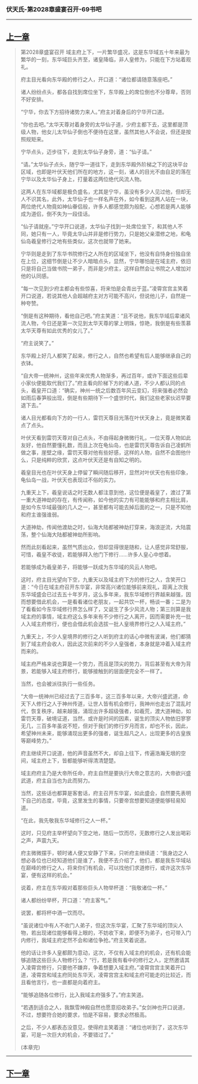 ### 伏天氏-第2028章盛宴召开-69书吧

--------
[上一章](./e54d7bce36da092c9bd1cfbcc7492c93.md)
--------


>
>
>
>第2028章盛宴召开
>域主府上下，一片繁华盛况，这是东华域五十年来最为繁华的一刻，东华域巨头齐至，诸皇降临，非人皇修为，只能在下方站着观礼。
>
>府主目光看向东华殿的修行之人，开口道：“诸位都请随意落座吧。”
>
>诸人纷纷点头，都各自找到席位坐下，东华殿上的席位倒也不分尊卑，否则不好安排。
>
>“宁华，你去下方招待诸势力来人。”府主对着身后的宁华开口道。
>
>“你也去吧。”太华天尊对着身旁的太华仙子道，少府主都下去，这里都是顶级人物，他女儿太华仙子倒也不便待在这里，虽然其他人不会说，但还是按照规矩来。
>
>宁华点头，迈步往下，走到太华仙子身旁，道：“仙子请。”
>
>“请。”太华仙子点头，随宁华一道往下，走到东华殿外阶梯之下的这块平台区域，也即是叶伏天他们所在的地方，这一刻，诸人的目光不由自足的落在宁华以及太华仙子身上，打量着这两位绝代风流人物。
>
>这两人在东华域都是极负盛名，尤其是宁华，虽没有多少人见过他，但却无人不识其名，此外，太华仙子也一样名声在外，如今看到这两人站在一块，两位绝代人物竟如神仙眷侣般，许多人都感觉颇为般配，心想若是两人能够成为道侣，倒不失为一段佳话。
>
>“仙子请就座。”宁华开口说道，太华仙子找到一处席位坐下，和其他人不同，她只有一人，毕竟太华山并非是修行势力，只是她父亲潜修之地，和龟仙岛羲皇修行之地有些类似，这次也就带了她来。
>
>宁华则是走到了东华书院修行之人所在的区域坐下，他没有自恃身份独自坐在上位，这细节倒是让不少人暗暗点头，显然，宁华哪怕是在域主府，依旧只是将自己当做书院一弟子，而非是少府主，这样自然会让书院之人增加对他的认同感。
>
>“每一次见到少府主都会有些惊喜，将来怕是会青出于蓝。”凌霄宫宫主笑着开口说道，若说其他人会超越府主对方可能不高兴，但说他儿子，自然是一种夸赞。
>
>“倒是有这种期待，看他自己吧。”府主笑道：“且不说他，我东华域后辈诸风流人物，今日还是第一次见到太华天尊的掌上明珠，惊艳，我倒是有些羡慕太华天尊有如此优秀的女儿了。”
>
>“府主说笑了。”
>
>东华殿上好几人都笑了起来，修行之人，自然也希望有后人能够继承自己的衣钵。
>
>“自大帝一统神州，这些年来优秀人物渐多，再过百年，或许下面这些后辈小家伙便能取代我们了。”府主看向阶梯下方的诸人道，不少人都认同的点头，羲皇开口道：“确实，神州一统之后数百年风云变幻，将来强者必然会如雨后春笋般出现，倒是有些期待下一个盛世时代，我们这些老家伙迟早要退下去。”
>
>诸人目光都看向下方的一行人，雷罚天尊目光落在叶伏天身上，竟是微笑着点了点头。
>
>叶伏天看到雷罚天尊对自己点头，不由得起身微微行礼，一位天尊人物如此友好，他自然要懂礼数，而且上次在龟仙岛，也是雷罚天尊告诉自己凌鹤所做之事，崖壁之缘，雷罚天尊对他有些好感，这样的人物，自然不会图他什么，只是纯粹的欣赏，这点叶伏天还是有自知之明的。
>
>羲皇目光也在叶伏天身上停留了瞬间随后移开，显然对叶伏天也有些印象，龟仙岛一战，叶伏天也表现过不俗的实力。
>
>九重天上下，羲皇说话之时无数人都注意到他，这位便是羲皇了，渡过了第一重大道神劫的存在，有传闻称，如今他的实力有可能能够和府主相比肩，是如今东华域最强的几人之一，甚至都有可能去掉后面的之一，只是不知他和府主谁强谁弱。
>
>大道神劫，传闻他渡劫之时，仙海大陆都被神劫打穿来，海浪逆流，大陆震荡，整个仙海大陆都被神劫所影响。
>
>然而此刻看起来，虽然气质出众，但却显得很是随和，让人感觉非常舒服，可惜，羲皇不收徒，若能够拜入他门下修行……许多人皇心中想着。
>
>若能够成为羲皇弟子，将能够一跃成为东华域的风云人物吧。
>
>这时，府主目光望向下空，九重天以及域主府下方的修行之人，含笑开口道：“今日在域主府召开东华宴，非常高兴诸位能够前来观礼，距离上次我东华域盛会已过去五十年岁月，这么多年来，我东华域修行界越来越强，因而想要借此机会，一是看看诸位老朋友，一起共饮一杯，畅谈一番；二是为了看看如今东华域修行界怎么样了，又诞生了多少风流人物；第三则算是我域主府的事情，域主府这么多年来有不少修行之人离开，因而需要补充一批人入域主府修行，便也会借此机会选拔一批人皇境界修行之人入域主府。”
>
>九重天上，不少人皇境界的修行之人听到府主的话心中微有波澜，他们都猜到了域主府会收人，因此这次前来的不少人皇强者，本身就是冲着入域主府而来的。
>
>域主府严格来说也算是一个势力，而且是顶尖的势力，背后甚至有大帝为背景，若能够入域主府修行，能够接触到的层面便完全不一样了。
>
>当然，也会被派往执行一些任务。
>
>“大帝一统神州已经过去了三百多年，这三百多年以来，大帝兴盛武道，命天下人修行之人于神州传道，让世人皆有机会修行，我神州也走出了混乱时代，恢复秩序，越来越强，涌现出许多超级强者，如羲荒，渡大道神劫，如雷罚天尊，破境证道，当然，或许是时间的因素，诞生的顶尖人物依旧寥寥无几，三百多年虽说不短，但对于我们的修行岁月而言，却也不长，因此，希望神州未来，能够涌现出更多的强者，诞生超凡之人，出现更多的古皇族等巅峰势力。”
>
>府主继续开口说道，他的声音虽然不大，却自上往下，传遍浩瀚无垠的空间，域主府上下，皆都能够听得清清楚楚。
>
>域主府府主乃是大帝所任命，府主自然是要执行大帝之意志的，大帝欲兴盛武道，府主自当也为此而努力。
>
>当然，这些话也都算是客套话，府主召开东华宴，如此盛会，自然要先表明下自己的态度，毕竟，这里发生的事情，只要帝宫想要知道便能够轻易知道。
>
>“在此，我先敬我东华域修行之人一杯。”
>
>这时，只见府主举杯望向下空之地，随后一饮而尽，无数修行之人发出喝彩之声，声震九天。
>
>府主微微摆手，顿时诸人便又安静了下来，只听府主继续道：“我身边之人想必各位也已经知道他们是谁了，我便不去介绍了，他们，都是我东华域站在巅峰的修行之人，将来你们有机会，可以找他们求道修行，或许这次东华宴，便有这样的机会。”
>
>说着，府主在东华殿对着那些巨头人物举杯道：“我敬诸位一杯。”
>
>诸人都纷纷举杯，开口道：“府主客气。”
>
>说罢，都将杯中酒一饮而尽。
>
>“虽说诸位中有人不收门人弟子，但这次东华宴，汇聚了东华域的顶尖人物，若出现诸位能够看得上眼的，不妨收下来，即便不为弟子，也可带入门内修行，我域主府定然不会和诸位争抢。”府主笑着说道。
>
>他的话让许多人皇都颇为意动，这次，不仅有入域主府的机会，还有机会能够追随这些巨头人物修行么？
>“行，若是我有看中的修行之人，定然邀请其入凌霄宫修行，只要他不嫌弃，争着想要入域主府。”凌霄宫宫主笑着开口道，凌霄宫和域主府同处东华天，凌霄宫宫主和域主府可能走的比较近，而且看他言行，也一直都是向着府主。
>
>“能够追随各位修行，比入我域主府强多了。”府主笑道。
>
>“若遇到适合之人，我飘雪神殿自然也愿意招收弟子。”女剑神也开口说道，不过，想要符合她的要求，怕是不容易，要求必然极高。
>
>之后，不少人都表态没意见，使得府主笑着道：“诸位也听到了，这次东华宴，可是一次巨大的机会，不要错过了。”
>
>(本章完)
>
>

--------
[下一章](./cc9e07e79d146c9a448efa8f1076352a.md)
--------
